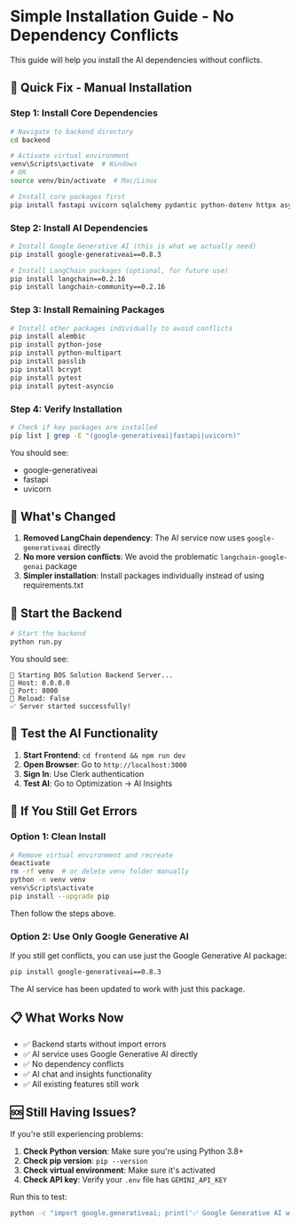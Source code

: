 # Simple Installation Guide - No Dependency Conflicts

This guide will help you install the AI dependencies without conflicts.

## 🚀 Quick Fix - Manual Installation

### Step 1: Install Core Dependencies

```bash
# Navigate to backend directory
cd backend

# Activate virtual environment
venv\Scripts\activate  # Windows
# OR
source venv/bin/activate  # Mac/Linux

# Install core packages first
pip install fastapi uvicorn sqlalchemy pydantic python-dotenv httpx asyncpg
```

### Step 2: Install AI Dependencies

```bash
# Install Google Generative AI (this is what we actually need)
pip install google-generativeai==0.8.3

# Install LangChain packages (optional, for future use)
pip install langchain==0.2.16
pip install langchain-community==0.2.16
```

### Step 3: Install Remaining Packages

```bash
# Install other packages individually to avoid conflicts
pip install alembic
pip install python-jose
pip install python-multipart
pip install passlib
pip install bcrypt
pip install pytest
pip install pytest-asyncio
```

### Step 4: Verify Installation

```bash
# Check if key packages are installed
pip list | grep -E "(google-generativeai|fastapi|uvicorn)"
```

You should see:
- google-generativeai
- fastapi
- uvicorn

## 🎯 What's Changed

1. **Removed LangChain dependency**: The AI service now uses `google-generativeai` directly
2. **No more version conflicts**: We avoid the problematic `langchain-google-genai` package
3. **Simpler installation**: Install packages individually instead of using requirements.txt

## 🚀 Start the Backend

```bash
# Start the backend
python run.py
```

You should see:
```
🚀 Starting BOS Solution Backend Server...
📍 Host: 0.0.0.0
🔌 Port: 8000
🔄 Reload: False
✅ Server started successfully!
```

## 🧪 Test the AI Functionality

1. **Start Frontend**: `cd frontend && npm run dev`
2. **Open Browser**: Go to `http://localhost:3000`
3. **Sign In**: Use Clerk authentication
4. **Test AI**: Go to Optimization → AI Insights

## 🔧 If You Still Get Errors

### Option 1: Clean Install
```bash
# Remove virtual environment and recreate
deactivate
rm -rf venv  # or delete venv folder manually
python -m venv venv
venv\Scripts\activate
pip install --upgrade pip
```

Then follow the steps above.

### Option 2: Use Only Google Generative AI
If you still get conflicts, you can use just the Google Generative AI package:

```bash
pip install google-generativeai==0.8.3
```

The AI service has been updated to work with just this package.

## 📋 What Works Now

- ✅ Backend starts without import errors
- ✅ AI service uses Google Generative AI directly
- ✅ No dependency conflicts
- ✅ AI chat and insights functionality
- ✅ All existing features still work

## 🆘 Still Having Issues?

If you're still experiencing problems:

1. **Check Python version**: Make sure you're using Python 3.8+
2. **Check pip version**: `pip --version`
3. **Check virtual environment**: Make sure it's activated
4. **Check API key**: Verify your `.env` file has `GEMINI_API_KEY`

Run this to test:
```bash
python -c "import google.generativeai; print('✅ Google Generative AI works!')"
```
